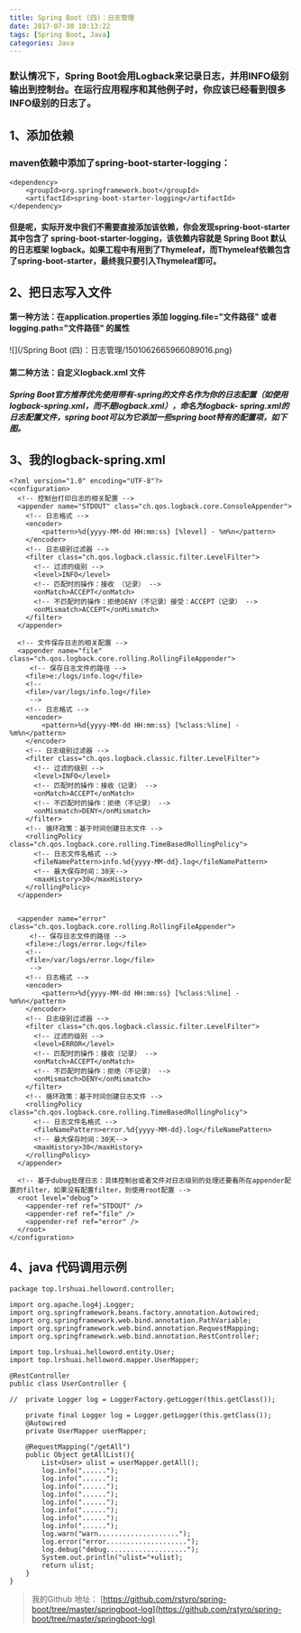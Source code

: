 ```yaml
---
title: Spring Boot (四)：日志管理
date: 2017-07-30 10:13:22
tags: [Spring Boot, Java]
categories: Java
---
```

### 默认情况下，Spring Boot会用Logback来记录日志，并用INFO级别输出到控制台。在运行应用程序和其他例子时，你应该已经看到很多INFO级别的日志了。

## 1、添加依赖
### maven依赖中添加了spring-boot-starter-logging：
```
<dependency>
    <groupId>org.springframework.boot</groupId>
    <artifactId>spring-boot-starter-logging</artifactId>
</dependency>
```
#### 但是呢，实际开发中我们不需要直接添加该依赖，你会发现spring-boot-starter其中包含了 spring-boot-starter-logging，该依赖内容就是 Spring Boot 默认的日志框架 logback。如果工程中有用到了Thymeleaf，而Thymeleaf依赖包含了spring-boot-starter，最终我只要引入Thymeleaf即可。

## 2、把日志写入文件
#### 第一种方法：在application.properties 添加 logging.file="文件路径" 或者 logging.path="文件路径"  的属性
![](/Spring Boot (四)：日志管理/1501062665966089016.png)
#### 第二种方法：自定义logback.xml 文件
##### Spring Boot官方推荐优先使用带有-spring的文件名作为你的日志配置（如使用logback-spring.xml，而不是logback.xml），命名为logback-    spring.xml的日志配置文件，spring boot可以为它添加一些spring boot特有的配置项，如下图。


## 3、我的logback-spring.xml
```
<?xml version="1.0" encoding="UTF-8"?>
<configuration>
  <!-- 控制台打印日志的相关配置 --> 
  <appender name="STDOUT" class="ch.qos.logback.core.ConsoleAppender"> 
    <!-- 日志格式 -->
    <encoder>
        <pattern>%d{yyyy-MM-dd HH:mm:ss} [%level] - %m%n</pattern>
    </encoder>
    <!-- 日志级别过滤器 -->
    <filter class="ch.qos.logback.classic.filter.LevelFilter">
      <!-- 过滤的级别 -->
      <level>INFO</level>
      <!-- 匹配时的操作：接收 （记录） -->
      <onMatch>ACCEPT</onMatch>
      <!-- 不匹配时的操作：拒绝DENY（不记录）接受：ACCEPT（记录） -->
      <onMismatch>ACCEPT</onMismatch>
    </filter>
  </appender>
 
  <!-- 文件保存日志的相关配置 --> 
  <appender name="file" class="ch.qos.logback.core.rolling.RollingFileAppender">
     <!-- 保存日志文件的路径 -->
    <file>e:/logs/info.log</file>
    <!-- 
    <file>/var/logs/info.log</file>
     -->
    <!-- 日志格式 -->
    <encoder>
        <pattern>%d{yyyy-MM-dd HH:mm:ss} [%class:%line] - %m%n</pattern>
    </encoder>
    <!-- 日志级别过滤器 -->
    <filter class="ch.qos.logback.classic.filter.LevelFilter">
      <!-- 过滤的级别 -->
      <level>INFO</level>
      <!-- 匹配时的操作：接收（记录） -->
      <onMatch>ACCEPT</onMatch>
      <!-- 不匹配时的操作：拒绝（不记录） -->
      <onMismatch>DENY</onMismatch>
    </filter>
    <!-- 循环政策：基于时间创建日志文件 -->
    <rollingPolicy class="ch.qos.logback.core.rolling.TimeBasedRollingPolicy">
      <!-- 日志文件名格式 -->
      <fileNamePattern>info.%d{yyyy-MM-dd}.log</fileNamePattern>
      <!-- 最大保存时间：30天-->
      <maxHistory>30</maxHistory>
    </rollingPolicy>
  </appender>
   
   
  <appender name="error" class="ch.qos.logback.core.rolling.RollingFileAppender">
     <!-- 保存日志文件的路径 -->
    <file>e:/logs/error.log</file>
    <!-- 
    <file>/var/logs/error.log</file>
     -->
    <!-- 日志格式 -->
    <encoder>
        <pattern>%d{yyyy-MM-dd HH:mm:ss} [%class:%line] - %m%n</pattern>
    </encoder>
    <!-- 日志级别过滤器 -->
    <filter class="ch.qos.logback.classic.filter.LevelFilter">
      <!-- 过滤的级别 -->
      <level>ERROR</level>
      <!-- 匹配时的操作：接收（记录） -->
      <onMatch>ACCEPT</onMatch>
      <!-- 不匹配时的操作：拒绝（不记录） -->
      <onMismatch>DENY</onMismatch>
    </filter>
    <!-- 循环政策：基于时间创建日志文件 -->
    <rollingPolicy class="ch.qos.logback.core.rolling.TimeBasedRollingPolicy">
      <!-- 日志文件名格式 -->
      <fileNamePattern>error.%d{yyyy-MM-dd}.log</fileNamePattern>
      <!-- 最大保存时间：30天-->
      <maxHistory>30</maxHistory>
    </rollingPolicy>
  </appender>
 
  <!-- 基于dubug处理日志：具体控制台或者文件对日志级别的处理还要看所在appender配置的filter，如果没有配置filter，则使用root配置 -->
  <root level="debug">
    <appender-ref ref="STDOUT" />
    <appender-ref ref="file" />
    <appender-ref ref="error" />
  </root>
</configuration>
```

## 4、java 代码调用示例
```
package top.lrshuai.helloword.controller;
 
import org.apache.log4j.Logger;
import org.springframework.beans.factory.annotation.Autowired;
import org.springframework.web.bind.annotation.PathVariable;
import org.springframework.web.bind.annotation.RequestMapping;
import org.springframework.web.bind.annotation.RestController;
 
import top.lrshuai.helloword.entity.User;
import top.lrshuai.helloword.mapper.UserMapper;
 
@RestController
public class UserController {
 
//  private Logger log = LoggerFactory.getLogger(this.getClass());
     
    private final Logger log = Logger.getLogger(this.getClass());
    @Autowired
    private UserMapper userMapper;
     
    @RequestMapping("/getAll")
    public Object getAllList(){
        List<User> ulist = userMapper.getAll();
        log.info("......");
        log.info("......");
        log.info("......");
        log.info("......");
        log.info("......");
        log.info("......");
        log.info("......");
        log.info("......");
        log.warn("warn....................");
        log.error("error....................");
        log.debug("debug....................");
        System.out.println("ulist="+ulist);
        return ulist;
    }
}
```


> 我的Github 地址： [https://github.com/rstyro/spring-boot/tree/master/springboot-log](https://github.com/rstyro/spring-boot/tree/master/springboot-log)


